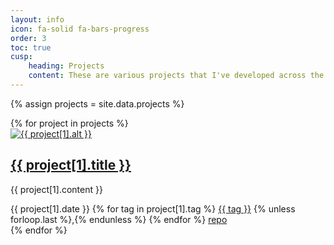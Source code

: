 ```yaml
---
layout: info
icon: fa-solid fa-bars-progress
order: 3
toc: true
cusp: 
    heading: Projects
    content: These are various projects that I've developed across the past few years, sorted chronologically (newest to oldest!).<br>For more, see my <a href = "https://github.com/phthallo/">GitHub</a> profile.
---
```


{% assign projects = site.data.projects %}
<div id="project-post-list" class = "px-xl-1">
{% for project in projects %}
<article class="card-wrapper card">
<div class="project-preview col-md-12 row g-0 flex-md-row-reverse">
    <a href = "{{ project[1].blog }}"><img src="/assets/img/projects/project-{{ project[1].img }}" alt="{{ project[1].alt }}"></a>
    <div class="card-body d-flex flex-column">
        <a href = "{{ project[1].blog }}" class = "project-links">
            <h1 class="card-title my-2 mt-md-0">
                <span data-bs-toggle="tooltip" data-bs-placement="right" data-bs-original-title="{{ project[1].tooltip }}">
                {{ project[1].title }}
                </span>
            </h1>
        </a>
            <div class="card-text content mt-0 mb-3">
                <p>{{ project[1].content }}</p>
            </div>
        <div class="post-meta align-items-end">
            <div class="me-auto">
                <i class="far fa-calendar fa-fw me-1"></i>
                <time>{{ project[1].date }}</time> 
                <i class="fa-solid fa-tag fa-fw me-1"></i> 
                <span class="categories">
                {% for tag in project[1].tag %}
                    <a href = "/tags/{{ tag }}">{{ tag }}</a>
                    {% unless forloop.last %},{% endunless %}
                {% endfor %}
                </span>
                <i class="fa-solid fa-code-branch fa-fw me-1"></i> 
                        <a href = "{{ project[1].repo }}">repo</a>
            </div>
        </div>
    </div>
</div>
</article>
{% endfor %}
</div>

